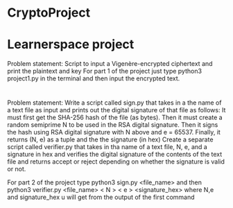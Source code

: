 # CryptoProject
# Learnerspace project
Problem statement: Script to input a Vigenère-encrypted ciphertext and print the plaintext and key
For part 1 of the project just type python3 project1.py in the terminal and then input the encrypted text.
# 
Problem statement: Write a script called sign.py that takes in a the name of a text file as input and prints out the digital signature of that file as follows:
It must first get the SHA-256 hash of the file (as bytes).
Then it must create a random semiprime N to be used in the RSA digital signature.
Then it signs the hash using RSA digital signature with N above and e = 65537.
Finally, it returns (N, e) as a tuple and the the signature (in hex)
Create a separate script called verifier.py that takes in tha name of a text file, N, e, and a signature in hex and verifies the digital signature of the contents of the text file and returns accept or reject depending on whether the signature is valid or not.

For part 2 of the project type python3 sign.py <file_name> and then python3 verifier.py <file_name> < N > < e > <signature_hex> where N,e and signature_hex u will get from the output of the first command

